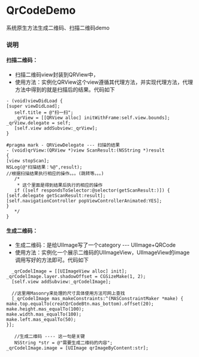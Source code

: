 # QrCodeDemo
系统原生方法生成二维码、扫描二维码demo
### 说明
#### 扫描二维码：
- 扫描二维码view封装到QRView中，
- 使用方法：实例化QRView这个view遵循其代理方法，并实现代理方法，代理方法中得到的就是扫描后的结果。代码如下

```
- (void)viewDidLoad {
[super viewDidLoad];
   self.title = @"扫一扫";
   _qrView = [[QRView alloc] initWithFrame:self.view.bounds];
_qrView.delegate = self;
   [self.view addSubview:_qrView];
}

#pragma mark - QRViewDelegate --- 扫描的结果
- (void)qrView:(QRView *)view ScanResult:(NSString *)result
{
[view stopScan];
NSLog(@"扫描结果：%@",result);
//根据扫描结果执行相应的操作。。。(跳转等。。。)
   /*
    * 这个里面是得到结果后执行的相应的操作
   if ([self respondsToSelector:@selector(getScanResult:)]) {
[self.delegate getScanResult:result];
[self.navigationController popViewControllerAnimated:YES];
}
   */
} 
```
#### 生成二维码：
- 生成二维码：是给UIImage写了一个category --- UIImage+QRCode
- 使用方法：实例化一个展示二维码的UIImageView，UIImageView的image 调用写好的方法即可。代码如下

```
  _qrCodelImage = [[UIImageView alloc] init];
_qrCodelImage.layer.shadowOffset = CGSizeMake(1, 2);
  [self.view addSubview:_qrCodelImage];

  //这里用Masonry来处理的尺寸具体使用方法可网上查找
  [_qrCodelImage mas_makeConstraints:^(MASConstraintMaker *make) {
make.top.equalTo(creatQrCodeBtn.mas_bottom).offset(20);
make.height.mas_equalTo(100);
make.width.mas_equalTo(100);
make.left.mas_equalTo(50);
}];

   //生成二维码 ---- 这一句是关键
   NSString *str = @"需要生成二维码的内容";
_qrCodelImage.image = [UIImage qrImageByContent:str];

```
